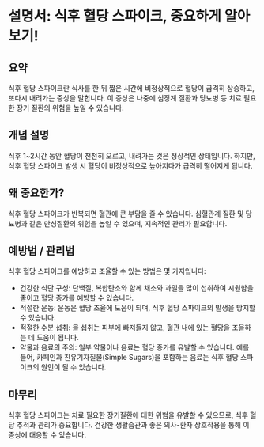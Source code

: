 
# 설명서: 식후 혈당 스파이크, 중요하게 알아보기!
## 요약
식후 혈당 스파이크란 식사를 한 뒤 짧은 시간에 비정상적으로 혈당이 급격히 상승하고, 또다시 내려가는 증상을 말합니다. 이 증상은 나중에 심장계 질환과 당뇨병 등 치료 필요한 장기 질환의 위험을 높일 수 있습니다.

## 개념 설명
식후 1~2시간 동안 혈당이 천천히 오르고, 내려가는 것은 정상적인 상태입니다. 하지만, 식후 혈당 스파이크 발생 시 혈당이 비정상적으로 높아지다가 급격히 떨어지게 됩니다.

## 왜 중요한가?
식후 혈당 스파이크가 반복되면 혈관에 큰 부담을 줄 수 있습니다. 심혈관계 질환 및 당뇨병과 같은 만성질환의 위험을 높일 수 있으며, 지속적인 관리가 필요합니다.

## 예방법 / 관리법
식후 혈당 스파이크를 예방하고 조율할 수 있는 방법은 몇 가지입니다:

- 건강한 식단 구성: 단백질, 복합탄소와 함께 채소와 과일을 많이 섭취하여 시원함을 줄이고 혈당 증가를 예방할 수 있습니다.
- 적절한 운동: 운동은 혈당 조율에 도움이 되며, 식후 혈당 스파이크의 발생을 방지할 수 있습니다.
- 적절한 수분 섭취: 물 섭취는 피부에 빠져들지 않고, 혈관 내에 있는 혈당을 조율하는 데 도움이 됩니다.
- 약물과 음료의 주의: 일부 약물이나 음료는 혈당 증가를 유발할 수 있습니다. 예를 들어, 카페인과 친유기자질물(Simple Sugars)을 포함하는 음료는 식후 혈당 스파이크의 원인이 될 수 있습니다.

## 마무리
식후 혈당 스파이크는 치료 필요한 장기질환에 대한 위험을 유발할 수 있으므로, 식후 혈당 추적과 관리가 중요합니다. 건강한 생활습관과 좋은 의사-환자 상호작용을 통해 이 증상에 대응할 수 있습니다.